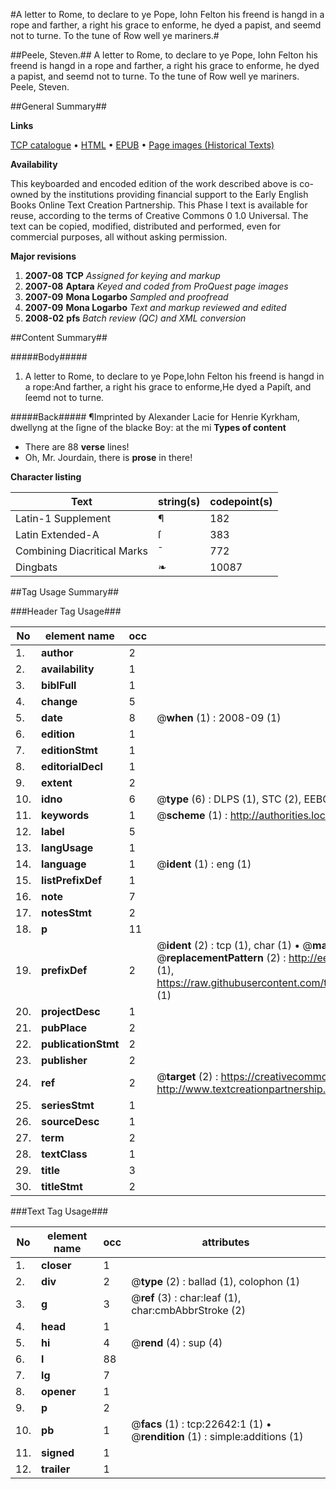 #A letter to Rome, to declare to ye Pope, Iohn Felton his freend is hangd in a rope and farther, a right his grace to enforme, he dyed a papist, and seemd not to turne. To the tune of Row well ye mariners.#

##Peele, Steven.##
A letter to Rome, to declare to ye Pope, Iohn Felton his freend is hangd in a rope and farther, a right his grace to enforme, he dyed a papist, and seemd not to turne. To the tune of Row well ye mariners.
Peele, Steven.

##General Summary##

**Links**

[TCP catalogue](http://www.ota.ox.ac.uk/tcp/)  • 
[HTML](http://tei.it.ox.ac.uk/tcp/Texts-HTML/free/A09/A09235.html)  • 
[EPUB](http://tei.it.ox.ac.uk/tcp/Texts-EPUB/free/A09/A09235.epub) • 
[Page images (Historical Texts)](https://data.historicaltexts.jisc.ac.uk/view?pubId=eebo-99856985e&pageId=eebo-99856985e-22642-1)

**Availability**

This keyboarded and encoded edition of the
	       work described above is co-owned by the institutions
	       providing financial support to the Early English Books
	       Online Text Creation Partnership. This Phase I text is
	       available for reuse, according to the terms of Creative
	       Commons 0 1.0 Universal. The text can be copied,
	       modified, distributed and performed, even for
	       commercial purposes, all without asking permission.

**Major revisions**

1. __2007-08__ __TCP__ *Assigned for keying and markup*
1. __2007-08__ __Aptara__ *Keyed and coded from ProQuest page images*
1. __2007-09__ __Mona Logarbo__ *Sampled and proofread*
1. __2007-09__ __Mona Logarbo__ *Text and markup reviewed and edited*
1. __2008-02__ __pfs__ *Batch review (QC) and XML conversion*

##Content Summary##

#####Body#####

1. A letter to Rome, to declare to ye Pope,Iohn Felton his freend is hangd in a rope:And farther, a right his grace to enforme,He dyed a Papiſt, and ſeemd not to turne.

#####Back#####
¶Imprinted by Alexander Lacie for
Henrie Kyrkham, dwellyng at the ſigne of the
blacke Boy: at the mi
**Types of content**

  * There are 88 **verse** lines!
  * Oh, Mr. Jourdain, there is **prose** in there!

**Character listing**


|Text|string(s)|codepoint(s)|
|---|---|---|
|Latin-1 Supplement|¶|182|
|Latin Extended-A|ſ|383|
|Combining             Diacritical Marks|̄|772|
|Dingbats|❧|10087|

##Tag Usage Summary##

###Header Tag Usage###

|No|element name|occ|attributes|
|---|---|---|---|
|1.|__author__|2||
|2.|__availability__|1||
|3.|__biblFull__|1||
|4.|__change__|5||
|5.|__date__|8| @__when__ (1) : 2008-09 (1)|
|6.|__edition__|1||
|7.|__editionStmt__|1||
|8.|__editorialDecl__|1||
|9.|__extent__|2||
|10.|__idno__|6| @__type__ (6) : DLPS (1), STC (2), EEBO-CITATION (1), PROQUEST (1), VID (1)|
|11.|__keywords__|1| @__scheme__ (1) : http://authorities.loc.gov/ (1)|
|12.|__label__|5||
|13.|__langUsage__|1||
|14.|__language__|1| @__ident__ (1) : eng (1)|
|15.|__listPrefixDef__|1||
|16.|__note__|7||
|17.|__notesStmt__|2||
|18.|__p__|11||
|19.|__prefixDef__|2| @__ident__ (2) : tcp (1), char (1)  •  @__matchPattern__ (2) : ([0-9\-]+):([0-9IVX]+) (1), (.+) (1)  •  @__replacementPattern__ (2) : http://eebo.chadwyck.com/downloadtiff?vid=$1&page=$2 (1), https://raw.githubusercontent.com/textcreationpartnership/Texts/master/tcpchars.xml#$1 (1)|
|20.|__projectDesc__|1||
|21.|__pubPlace__|2||
|22.|__publicationStmt__|2||
|23.|__publisher__|2||
|24.|__ref__|2| @__target__ (2) : https://creativecommons.org/publicdomain/zero/1.0/ (1), http://www.textcreationpartnership.org/docs/. (1)|
|25.|__seriesStmt__|1||
|26.|__sourceDesc__|1||
|27.|__term__|2||
|28.|__textClass__|1||
|29.|__title__|3||
|30.|__titleStmt__|2||


###Text Tag Usage###

|No|element name|occ|attributes|
|---|---|---|---|
|1.|__closer__|1||
|2.|__div__|2| @__type__ (2) : ballad (1), colophon (1)|
|3.|__g__|3| @__ref__ (3) : char:leaf (1), char:cmbAbbrStroke (2)|
|4.|__head__|1||
|5.|__hi__|4| @__rend__ (4) : sup (4)|
|6.|__l__|88||
|7.|__lg__|7||
|8.|__opener__|1||
|9.|__p__|2||
|10.|__pb__|1| @__facs__ (1) : tcp:22642:1 (1)  •  @__rendition__ (1) : simple:additions (1)|
|11.|__signed__|1||
|12.|__trailer__|1||
